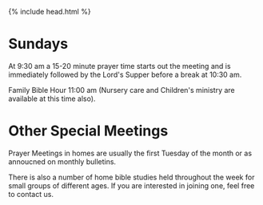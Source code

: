 {% include head.html %}
# [](#header-1)Sundays
At 9:30 am a 15-20 minute prayer time starts out the meeting and is immediately followed by the Lord's Supper before a break at 10:30 am.

Family Bible Hour 11:00 am (Nursery care and Children's ministry are available at this time also).

# [](#header-1) Other Special Meetings
Prayer Meetings in homes are usually the first Tuesday of the month or as annoucned on monthly bulletins.

There is also a number of home bible studies held throughout the week for small groups of different ages. If you are interested in joining one, feel free to contact us.